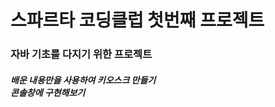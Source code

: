 <h1>스파르타 코딩클럽 첫번째 프로젝트</h1>
<h3>자바 기초를 다지기 위한 프로젝트</h3>
<h5>배운 내용만을 사용하여 키오스크 만들기 <br/> 콘솔창에 구현해보기</h5>
